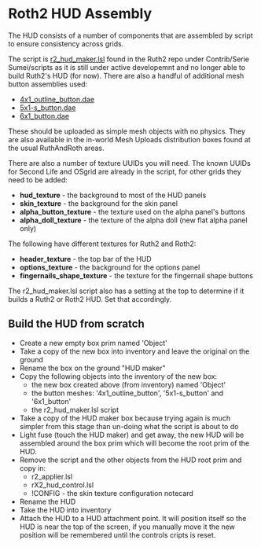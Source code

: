 # Roth2 HUD Assembly

The HUD consists of a number of components that are assembled by script
to ensure consistency across grids.

The script is
[r2_hud_maker.lsl](https://github.com/RuthAndRoth/Ruth2/blob/master/Contrib/Serie%20Sumei/scripts/r2_hud_maker.lsl)
found in the Ruth2 repo under Contrib/Serie Sumei/scripts as it is still under active
developemnt and no longer able to build Ruth2's HUD (for now).
There are also a handful of additional mesh button assemblies used:

* [4x1_outline_button.dae](https://github.com/RuthAndRoth/Ruth2/blob/master/Mesh/HUD/4x1_outline_button.dae)
* [5x1-s_button.dae](https://github.com/RuthAndRoth/Ruth2/blob/master/Mesh/HUD/5x1-s_button.dae)
* [6x1_button.dae](https://github.com/RuthAndRoth/Ruth2/blob/master/Mesh/HUD/6x1_button.dae)

These should be uploaded as simple mesh objects with no physics.  They are also
available in the in-world Mesh Uploads distribution boxes found at the usual
RuthAndRoth areas.

There are also a number of texture UUIDs you will need.  The known UUIDs for
Second Life and OSgrid are already in the script, for other grids they need to
be added:

* **hud_texture** - the background to most of the HUD panels
* **skin_texture** - the background for the skin panel
* **alpha_button_texture** - the texture used on the alpha panel's buttons
* **alpha_doll_texture** - the texture of the alpha doll (new flat alpha panel only)

The following have different textures for Ruth2 and Roth2:

* **header_texture** - the top bar of the HUD
* **options_texture** - the background for the options panel
* **fingernails_shape_texture** - the texture for the fingernail shape buttons

The r2_hud_maker.lsl script also has a setting at the top to determine if it
builds a Ruth2 or Roth2 HUD.  Set that accordingly.

## Build the HUD from scratch

* Create a new empty box prim named 'Object'
* Take a copy of the new box into inventory and leave the original on the ground
* Rename the box on the ground "HUD maker"
* Copy the following objects into the inventory of the new box:
  * the new box created above (from inventory) named 'Object'
  * the button meshes: '4x1_outline_button', '5x1-s_button' and '6x1_button'
  * the r2_hud_maker.lsl script
* Take a copy of the HUD maker box because trying again is much simpler from
  this stage than un-doing what the script is about to do
* Light fuse (touch the HUD maker) and get away, the new HUD will be
  assembled around the box prim which will become the root prim of the HUD.
* Remove the script and the other objects from the HUD root prim and copy in:
  * r2_applier.lsl
  * rX2_hud_control.lsl
  * !CONFIG - the skin texture configuration notecard
* Rename the HUD
* Take the HUD into inventory
* Attach the HUD to a HUD attachment point.  It will position itself so the
  HUD is near the top of the screen, if you manually move it the new position
  will be remembered until the controls cripts is reset.
